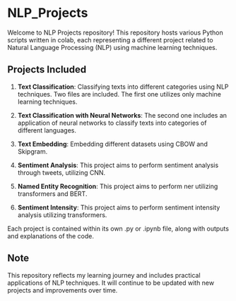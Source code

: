 # NLP_Projects
Welcome to NLP Projects repository! This repository hosts various Python scripts written in colab, each representing a different project related to Natural Language Processing (NLP) using machine learning techniques. 

## **Projects Included**
1. **Text Classification**: Classifying texts into different categories using NLP techniques. Two files are included. The first one utilizes only machine learning techniques.

2. **Text Classification with Neural Networks**: The second one includes an application of neural networks to classify texts into categories of different languages.

3. **Text Embedding**: Embedding different datasets using CBOW and Skipgram.

4. **Sentiment Analysis**: This project aims to perform sentiment analysis through tweets, utilizing CNN.

5. **Named Entity Recognition**: This project aims to perform ner utilizing transformers and BERT.

6. **Sentiment Intensity**: This project aims to perform sentiment intensity analysis utilizing transformers.


Each project is contained within its own .py or .ipynb file, along with outputs and explanations of the code.

## **Note**
This repository reflects my learning journey and includes practical applications of NLP techniques. It will continue to be updated with new projects and improvements over time.
